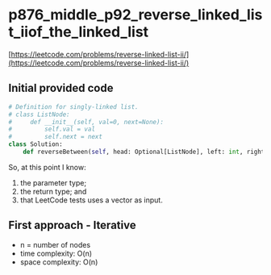 # p876_middle_p92_reverse_linked_list_iiof_the_linked_list
[https://leetcode.com/problems/reverse-linked-list-ii/](https://leetcode.com/problems/reverse-linked-list-ii/)

## Initial provided code
```Python
# Definition for singly-linked list.
# class ListNode:
#     def __init__(self, val=0, next=None):
#         self.val = val
#         self.next = next
class Solution:
    def reverseBetween(self, head: Optional[ListNode], left: int, right: int) -> Optional[ListNode]:
```

So, at this point I know:
1. the parameter type;
2. the return type; and 
3. that LeetCode tests uses a vector as input.

## First approach - Iterative

- n = number of nodes
- time complexity: O(n)
- space complexity: O(n)

